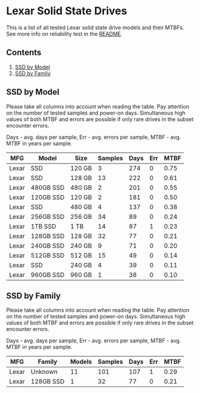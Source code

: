 Lexar Solid State Drives
========================

This is a list of all tested Lexar solid state drive models and their MTBFs. See
more info on reliability test in the [README](https://github.com/linuxhw/SMART).

Contents
--------

1. [ SSD by Model  ](#ssd-by-model)
2. [ SSD by Family ](#ssd-by-family)

SSD by Model
------------

Please take all columns into account when reading the table. Pay attention on the
number of tested samples and power-on days. Simultaneous high values of both MTBF
and errors are possible if only rare drives in the subset encounter errors.

Days - avg. days per sample,
Err  - avg. errors per sample,
MTBF - avg. MTBF in years per sample.

| MFG       | Model              | Size   | Samples | Days  | Err   | MTBF |
|-----------|--------------------|--------|---------|-------|-------|------|
| Lexar     | SSD                | 120 GB | 3       | 274   | 0     | 0.75   |
| Lexar     | SSD                | 128 GB | 13      | 222   | 0     | 0.61   |
| Lexar     | 480GB SSD          | 480 GB | 2       | 201   | 0     | 0.55   |
| Lexar     | 120GB SSD          | 120 GB | 2       | 181   | 0     | 0.50   |
| Lexar     | SSD                | 480 GB | 4       | 137   | 0     | 0.38   |
| Lexar     | 256GB SSD          | 256 GB | 34      | 89    | 0     | 0.24   |
| Lexar     | 1TB SSD            | 1 TB   | 14      | 87    | 1     | 0.23   |
| Lexar     | 128GB SSD          | 128 GB | 32      | 77    | 0     | 0.21   |
| Lexar     | 240GB SSD          | 240 GB | 9       | 71    | 0     | 0.20   |
| Lexar     | 512GB SSD          | 512 GB | 15      | 49    | 0     | 0.14   |
| Lexar     | SSD                | 240 GB | 4       | 39    | 0     | 0.11   |
| Lexar     | 960GB SSD          | 960 GB | 1       | 38    | 0     | 0.10   |

SSD by Family
-------------

Please take all columns into account when reading the table. Pay attention on the
number of tested samples and power-on days. Simultaneous high values of both MTBF
and errors are possible if only rare drives in the subset encounter errors.

Days - avg. days per sample,
Err  - avg. errors per sample,
MTBF - avg. MTBF in years per sample.

| MFG       | Family                 | Models | Samples | Days  | Err   | MTBF |
|-----------|------------------------|--------|---------|-------|-------|------|
| Lexar     | Unknown                | 11     | 101     | 107   | 1     | 0.29   |
| Lexar     | 128GB SSD              | 1      | 32      | 77    | 0     | 0.21   |
